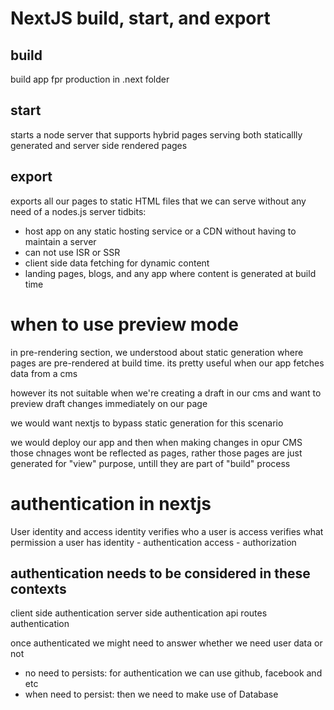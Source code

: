 # NextJS build, start, and export
## build
build app fpr production in .next folder
## start
starts a node server that supports hybrid pages serving both staticallly generated and server side rendered pages
## export
exports all our pages to static HTML files that we can serve without any need of a nodes.js server
tidbits:
* host app on any static hosting service or a CDN without having to maintain a server
* can not use ISR or SSR
* client side data fetching for dynamic content
* landing pages, blogs, and any app where content is generated at build time

# when to use preview mode
in pre-rendering section, we understood about static generation where pages are pre-rendered at build time. its pretty useful when our app fetches data from a cms

however its not suitable when we're creating a draft in our cms and want to preview draft changes immediately on our page

we would want nextjs to bypass static generation for this scenario

we would deploy our app and then when making changes in opur CMS those chnages wont be reflected as pages, rather those pages are just generated for "view" purpose, untill they are part of "build" process

# authentication in nextjs
User
identity and access
identity verifies who a user is
access verifies what permission a user has
identity - authentication
access - authorization

## authentication needs to be considered in these contexts
client side authentication
server side authentication
api routes authentication

once authenticated we might need to answer whether we need user data or not
* no need to persists: for authentication we can use github, facebook and etc
* when need to persist: then we need to make use of Database

